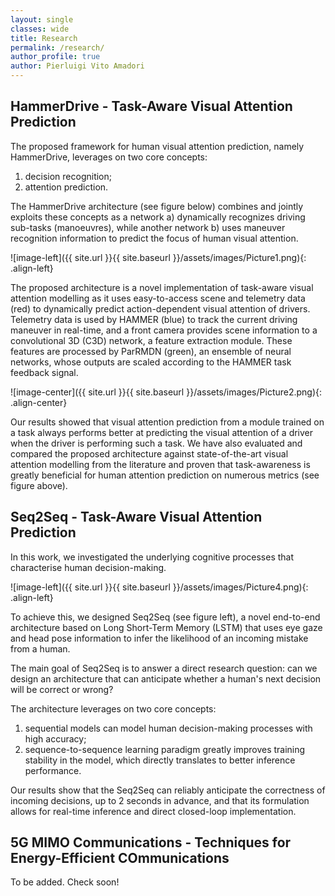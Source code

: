 ```yaml
---
layout: single
classes: wide
title: Research
permalink: /research/ 
author_profile: true
author: Pierluigi Vito Amadori
---
```


## HammerDrive - Task-Aware Visual Attention Prediction

The proposed framework for human visual attention prediction, namely HammerDrive, leverages on two core concepts: 
1. decision recognition;
2. attention prediction. 

The HammerDrive architecture (see figure below) combines and jointly exploits these concepts as a network a) dynamically recognizes driving sub-tasks (manoeuvres), while another network b) uses maneuver recognition information to predict the focus of human visual attention.

![image-left]({{ site.url }}{{ site.baseurl }}/assets/images/Picture1.png){: .align-left}

The proposed architecture is a novel implementation of task-aware visual attention modelling as it uses easy-to-access scene and telemetry data (red) to dynamically predict action-dependent visual attention of drivers. Telemetry data is used by HAMMER (blue) to track the current driving maneuver in real-time, and a front camera provides scene information to a convolutional 3D (C3D) network, a feature extraction module. These features are processed by ParRMDN (green), an ensemble of neural networks, whose outputs are scaled according to the HAMMER task feedback signal.


![image-center]({{ site.url }}{{ site.baseurl }}/assets/images/Picture2.png){: .align-center}

Our results showed that visual attention prediction from a module trained on a task always performs better at predicting the visual attention of a driver when the driver is performing such a task. We have also evaluated and compared the proposed architecture against state-of-the-art visual attention modelling from the literature and proven that task-awareness is greatly beneficial for human attention prediction on numerous metrics (see figure above).


## Seq2Seq - Task-Aware Visual Attention Prediction

In this work, we investigated the underlying cognitive processes that characterise human decision-making. 

![image-left]({{ site.url }}{{ site.baseurl }}/assets/images/Picture4.png){: .align-left}

To achieve this, we designed Seq2Seq (see figure left), a novel end-to-end architecture based on Long Short-Term Memory (LSTM) that uses eye gaze and head pose information to infer the likelihood of an incoming mistake from a human.

The main goal of Seq2Seq is to answer a direct research question: can we design an architecture that can anticipate whether a human's next decision will be correct or wrong?

The architecture leverages on two core concepts:
1. sequential models can model human decision-making processes with high accuracy;
2. sequence-to-sequence learning paradigm greatly improves training stability in the model, which directly translates to better inference performance.

Our results show that the Seq2Seq can reliably anticipate the correctness of incoming decisions, up to 2 seconds in advance, and that its formulation allows for real-time inference and direct closed-loop implementation.


## 5G MIMO Communications - Techniques for Energy-Efficient COmmunications

To be added. Check soon!
